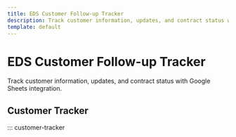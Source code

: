 ```yaml
---
title: EDS Customer Follow-up Tracker
description: Track customer information, updates, and contract status with Google Sheets integration
template: default
---
```


# EDS Customer Follow-up Tracker

Track customer information, updates, and contract status with Google Sheets integration.

## Customer Tracker

::: customer-tracker